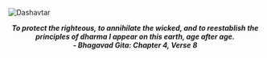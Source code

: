 

![Dashavtar](https://user-images.githubusercontent.com/82377810/224536395-20c3b4ce-731e-4018-abdd-02dae119b9a4.png)

<!--- <p align="center">
<img  src="https://user-images.githubusercontent.com/82377810/214842367-aa63f0b8-5527-4678-9b6f-232ee6aef9fa.png" width=500 height=500 >
</p>
<p align="center"> <b>|| परित्राणाय साधूनां विनाशाय च दुष्कृताम् | धर्मसंस्थापनार्थाय सम्भवामि युगे युगे ||</b> </p>
<p align="center"> <b> <i>To protect the righteous, to annihilate the wicked, and to reestablish the principles of dharma I appear on this earth, age after age. <i><br> - Bhagavad Gita: Chapter 4, Verse 8 </b></p>
---!>

<p align="center">
<b> <i>To protect the righteous, to annihilate the wicked, and to reestablish the principles of dharma I appear on this earth, age after age. <i><br> - Bhagavad Gita: Chapter 4, Verse 8 </b> </p>
